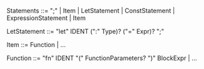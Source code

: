 
Statements ::= ";" <!-- Skal den her være her --> 
             | Item
             | LetStatement
             | ConstStatement
             | ExpressionStatement
             | Item

LetStatement ::= "let" IDENT (":" Type)? ("=" Expr)? ";"

Item ::= Function
      |  ...

Function ::= "fn" IDENT "(" FunctionParameters? ")" BlockExpr <!-- Denne her er ikke færdig -->
          |  ...

<!-- PatternNoTopAlt  -- For til et andet tidspunkt -->
